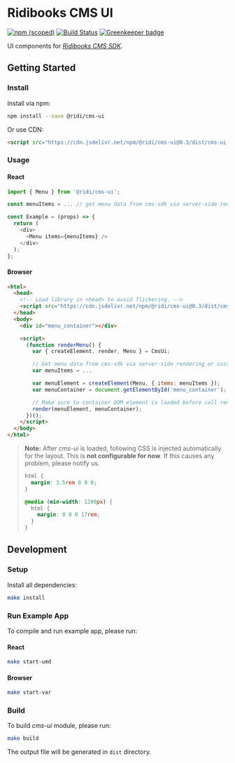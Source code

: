 # Ridibooks CMS UI

[![npm (scoped)](https://img.shields.io/npm/v/@ridi/cms-ui.svg)](https://www.npmjs.com/package/@ridi/cms-ui)
[![Build Status](https://travis-ci.org/ridi/cms-ui.svg?branch=master)](https://travis-ci.org/ridi/cms-ui)
[![Greenkeeper badge](https://badges.greenkeeper.io/ridi/cms-ui.svg)](https://greenkeeper.io/)

UI components for [*Ridibooks CMS SDK*](https://github.com/ridi/cms-sdk).

## Getting Started

### Install
Install via npm:
```bash
npm install --save @ridi/cms-ui
```
Or use CDN:
```html
<script src="https://cdn.jsdelivr.net/npm/@ridi/cms-ui@0.3/dist/cms-ui.var.js"></script>
```

### Usage

#### React
```js
import { Menu } from '@ridi/cms-ui';

const menuItems = ... // get menu data from cms-sdk via server-side rendering or custom API.

const Example = (props) => {
  return (
    <div>
      <Menu items={menuItems} />
    </div>
  );
};
```

#### Browser
```html
<html>
  <head>
    <!-- Load library in <head> to avoid flickering. -->
    <script src="https://cdn.jsdelivr.net/npm/@ridi/cms-ui@0.3/dist/cms-ui.var.js"></script>
  </head>
  <body>
    <div id="menu_container"></div>

    <script>
      (function renderMenu() {
        var { createElement, render, Menu } = CmsUi;

        // Get menu data from cms-sdk via server-side rendering or custom API.
        var menuItems = ...

        var menuElement = createElement(Menu, { items: menuItems });
        var menuContainer = document.getElementById('menu_container');

        // Make sure to container DOM element is loaded before call render function.
        render(menuElement, menuContainer);
      })();
    </script>
  </body>
</html>
```

> **Note:**
> After *cms-ui* is loaded, following CSS is injected automatically for the layout.
> This is **not configurable for now**.
> If this causes any problem, please notify us.
> ```css
> html {
>   margin: 3.5rem 0 0 0;
> }
>
> @media (min-width: 1200px) {
>   html {
>     margin: 0 0 0 17rem;
>   }
> }
> ```

## Development

### Setup
Install all dependencies:
```bash
make install
```

### Run Example App
To compile and run example app, please run:

#### React
```bash
make start-umd
```

#### Browser
```bash
make start-var
```

### Build
To build *cms-ui* module, please run:
```bash
make build
```
The output file will be generated in `dist` directory.

